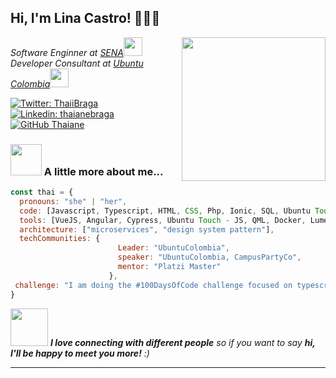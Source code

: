 <h2> Hi, I'm Lina Castro! 👩🏼‍💻 </h2>
<img align='right' src="https://pbs.twimg.com/profile_images/1389403914005622786/PTbdbPIE_400x400.jpg" width="230">
<p><em>Software Enginner at <a href="http://www.unb.br">SENA</a><img src="https://media.giphy.com/media/fYSnHlufseco8Fh93Z/giphy.gif" width="30"></br>Developer Consultant at <a href="https://www.ubuntu-co.com">Ubuntu Colombia</a><img src="https://media.giphy.com/media/WUlplcMpOCEmTGBtBW/giphy.gif" width="30"> 
</em></p>

[![Twitter: ThaiiBraga](https://img.shields.io/twitter/follow/ThaiiBraga?style=social)](https://twitter.com/lirrums)
[![Linkedin: thaianebraga](https://img.shields.io/badge/-thaianebraga-blue?style=flat-square&logo=Linkedin&logoColor=white&link=https://www.linkedin.com/in/thaianebraga/)](https://www.linkedin.com/in/lirrums/)
[![GitHub Thaiane](https://img.shields.io/github/followers/thaiane?label=follow&style=social)](https://github.com/lirrumscode)


### <img src="https://media.giphy.com/media/VgCDAzcKvsR6OM0uWg/giphy.gif" width="50"> A little more about me...  

```javascript
const thai = {
  pronouns: "she" | "her",
  code: [Javascript, Typescript, HTML, CSS, Php, Ionic, SQL, Ubuntu Touch, Linux],
  tools: [VueJS, Angular, Cypress, Ubuntu Touch - JS, QML, Docker, Lumen],
  architecture: ["microservices", "design system pattern"],
  techCommunities: {
                        Leader: "UbuntuColombia",
                        speaker: "UbuntuColombia, CampusPartyCo",
                        mentor: "Platzi Master"
                      },
 challenge: "I am doing the #100DaysOfCode challenge focused on typescript"
}
```

<img src="https://media.giphy.com/media/LnQjpWaON8nhr21vNW/giphy.gif" width="60"> <em><b>I love connecting with different people</b> so if you want to say <b>hi, I'll be happy to meet you more!</b> :)</em>

---
